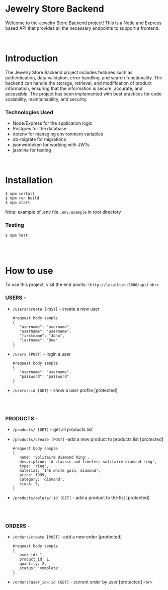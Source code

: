 # Jewelry Store Backend

Welcome to the Jewelry Store Backend project! This is a Node and Express based API that provides all the necessary endpoints to support a frontend.

<br>

# Introduction

The Jewelry Store Backend project includes features such as authentication, data validation, error handling, and search functionality. The backend can handle the storage, retrieval, and modification of product information, ensuring that the information is secure, accurate, and accessible. The project has been implemented with best practices for code scalability, maintainability, and security.

### Technologies Used

- Node/Express for the application logic
- Postgres for the database
- dotenv for managing environment variables
- db-migrate for migrations
- jsonwebtoken for working with JWTs
- jasmine for testing

<br>

# Installation

```
$ npm install
$ npm run build
$ npm start
```

Note: example of .env file ``.env.example`` in root directory

### Testing

```
$ npm test
```

<br>
<br>

# How to use

To use this project, visit the end points:
`(http://localhost:3000/api)`
`<br>`

### USERS -

- `/users/create [POST]` - create a new user

  ```
  #request body sample
  {
     "username": "username",
     "username": "username",
     "firstname": "John",
     "lastname": "Doe"
  }
  ```
- `/users [POST]` - login a user

  ```
  #request body sample
  {
     "username": "username",
     "password": "password"
  }
  ```
- `/users/:id [GET]` - show a user profile [protected]

<br>
<br>

### PRODUCTS -

- `/products/ [GET]` - get all products list
- `/products/create [POST]` -add a new product to products list [protected]

  ```
  #request body sample
  {
     name: 'Solitaire Diamond Ring',
     description: 'A classic and timeless solitaire diamond ring',
     type: 'ring',
     material: '14k white gold, diamond',
     price: 1999,
     category: 'diamond',
     stock: 5,
  }
  ```
- `/products/delete/:id [GET]` - add a product to the list [protected]

<br>
<br>

### ORDERS -

- `/orders/create [POST]` -add a new order [protected]

  ```
  #request body sample
  {
     user_id: 1,
     product_id: 1,
     quantity: 2,
     status: 'complete',
  }
  ```
- `/orders?user_id=:id [GET]` - current order by user [protected]
  `<br>`
